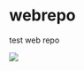 # webrepo
test web repo

![](https://cdn.pixabay.com/photo/2015/01/08/18/24/children-593313_1280.jpg)

